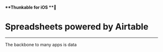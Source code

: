 #### **Thunkable for iOS **

# Spreadsheets powered by Airtable

---

The backbone to many apps is data 


